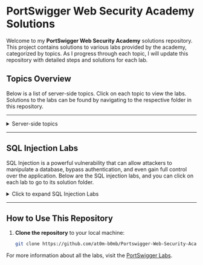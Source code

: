 # PortSwigger Web Security Academy Solutions

Welcome to my **PortSwigger Web Security Academy** solutions repository. This project contains solutions to various labs provided by the academy, categorized by topics. As I progress through each topic, I will update this repository with detailed steps and solutions for each lab.

## Topics Overview

Below is a list of server-side topics. Click on each topic to view the labs. Solutions to the labs can be found by navigating to the respective folder in this repository.

---

<details>
  <summary>Server-side topics</summary>
  
  - [SQL Injection](./server-side/sql-injection/)
  - Authentication (Coming soon)
  - Path Traversal (Coming soon)
  - Command Injection (Coming soon)
  - Business Logic Vulnerabilities (Coming soon)
  - Information Disclosure (Coming soon)
  - Access Control (Coming soon)
  - File Upload Vulnerabilities (Coming soon)
  - Race Conditions (Coming soon)
  - Server-Side Request Forgery (SSRF) (Coming soon)
  - XXE Injection (Coming soon)
  - NoSQL Injection (Coming soon)
  - API Testing (Coming soon)
  - Web Cache Deception (Coming soon)
</details>

---

## SQL Injection Labs

SQL Injection is a powerful vulnerability that can allow attackers to manipulate a database, bypass authentication, and even gain full control over the application. Below are the SQL injection labs, and you can click on each lab to go to its solution folder.

<details>
  <summary>Click to expand SQL Injection Labs</summary>
  
  - [Lab 1: SQL injection vulnerability in WHERE clause allowing retrieval of hidden data](./server-side/sql-injection/lab-1-sql-injection-where-clause-retrieve-hidden-data) - Solved
  - [Lab 2: SQL injection vulnerability allowing login bypass](./server-side/sql-injection/lab-2-sql-injection-login-bypass) - Solved
  - [Lab 3: SQL injection attack, querying the database type and version on Oracle](./server-side/sql-injection/lab-3-sql-injection-query-database-type-oracle) - Solved
  - [Lab 4: SQL injection attack, querying the database type and version on MySQL and Microsoft](./server-side/sql-injection/lab-4-sql-injection-query-database-type-mysql-microsoft) - Solved
  - [Lab 5: SQL injection attack, listing the database contents on non-Oracle databases](./server-side/sql-injection/lab-5-sql-injection-list-database-contents-non-oracle) - Solved
  - [Lab 6: SQL injection attack, listing the database contents on Oracle](./server-side/sql-injection/lab-6-sql-injection-list-database-contents-oracle) - Solved
  - [Lab 7: SQL injection UNION attack, determining the number of columns returned by the query](./server-side/sql-injection/lab-7-sql-injection-union-determine-columns) - Solved
  - [Lab 8: SQL injection UNION attack, finding a column containing text](./server-side/sql-injection/lab-8-sql-injection-union-find-column-text) - Solved
  - [Lab 9: SQL injection UNION attack, retrieving data from other tables](./server-side/sql-injection/lab-9-sql-injection-union-retrieve-data-other-tables) - Solved
  - [Lab 10: SQL injection UNION attack, retrieving multiple values in a single column](./server-side/sql-injection/lab-10-sql-injection-union-retrieve-multiple-values) - Solved
  - [Lab 11: Blind SQL injection with conditional responses](./server-side/sql-injection/lab-11-blind-sql-injection-conditional-responses) - Solved
  - [Lab 12: Blind SQL injection with conditional errors](./server-side/sql-injection/lab-12-blind-sql-injection-conditional-errors) - Solved
  - [Lab 13: Visible error-based SQL injection](./server-side/sql-injection/lab-13-visible-error-based-sql-injection) - Solved
  - [Lab 14: Blind SQL injection with time delays](./server-side/sql-injection/lab-14-blind-sql-injection-time-delays) - Solved
  - [Lab 15: Blind SQL injection with time delays and information retrieval](./server-side/sql-injection/lab-15-blind-sql-injection-time-delays-information-retrieval) - Not Solved
  - [Lab 16: Blind SQL injection with out-of-band interaction](./server-side/sql-injection/lab-16-blind-sql-injection-oob) - Not Solved
  - [Lab 17: Blind SQL injection with out-of-band data exfiltration](./server-side/sql-injection/lab-17-blind-sql-injection-oob-data-exfiltration) - Not Solved
  - [Lab 18: SQL injection with filter bypass via XML encoding](./server-side/sql-injection/lab-18-sql-injection-filter-bypass-xml-encoding) - Not Solved
  
</details>

---

## How to Use This Repository

1. **Clone the repository** to your local machine:
   ```bash
   git clone https://github.com/at0m-b0mb/Portswigger-Web-Security-Academy.git

For more information about all the labs, visit the [PortSwigger Labs](https://portswigger.net/web-security/all-labs).
